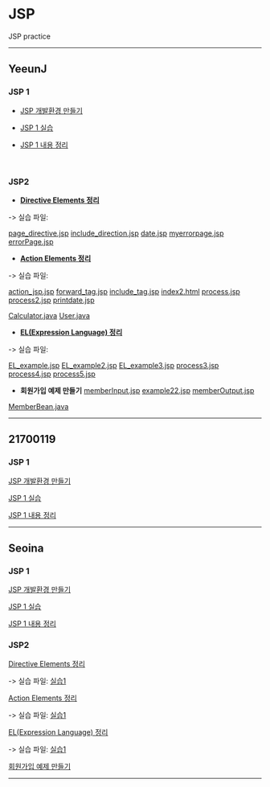 # JSP
JSP practice

------
## YeeunJ

### JSP 1
+ [JSP 개발환경 만들기](https://velog.io/@ye050425/JSP-개발환경-만들기-3ak54mdaf7)

+ [JSP 1 실습](https://github.com/YeeunJ/JSP/tree/master/YeeunJ_JSP/WebContent)

+ [JSP 1 내용 정리](https://velog.io/@ye050425/JSP-JSP-내용-정리-efk54rj2d7)
<br/>

### JSP2
+ **[Directive Elements 정리](https://velog.io/@ye050425/JSP-JSP-directive-%EC%A0%95%EB%A6%AC)**

-> 실습 파일:

[page_directive.jsp](./YeeunJ_JSP/WebContent/page_directive.jsp) 
[include_direction.jsp](./YeeunJ_JSP/WebContent/include_direction.jsp) 
[date.jsp](./YeeunJ_JSP/WebContent/date.jsp) 
[myerrorpage.jsp](./YeeunJ_JSP/WebContent/myerrorpage.jsp) 
[errorPage.jsp](./YeeunJ_JSP/WebContent/errorPage.jsp) 

+ **[Action Elements 정리](https://velog.io/@ye050425/JSP-JSP-Action-Tags-%EC%A0%95%EB%A6%AC)**

-> 실습 파일: 

[action_jsp.jsp](./YeeunJ_JSP/WebContent/action_jsp.jsp)
[forward_tag.jsp](./YeeunJ_JSP/WebContent/forward_tag.jsp)
[include_tag.jsp](./YeeunJ_JSP/WebContent/include_tag.jsp)
[index2.html](./YeeunJ_JSP/WebContent/index2.html)
[process.jsp](./YeeunJ_JSP/WebContent/process.jsp)
[process2.jsp](./YeeunJ_JSP/WebContent/process2.jsp)
[printdate.jsp](./YeeunJ_JSP/WebContent/printdate.jsp)

[Calculator.java](./YeeunJ_JSP/src/com/hello/Calculator.java)
[User.java](./YeeunJ_JSP/src/com/hello/User.java)

+ **[EL(Expression Language) 정리](https://velog.io/@ye050425/JSP-Expression-Language-EL-%EB%82%B4%EC%9A%A9-%EC%A0%95%EB%A6%AC)**

-> 실습 파일: 

[EL_example.jsp](./YeeunJ_JSP/WebContent/EL_example.jsp)
[EL_example2.jsp](./YeeunJ_JSP/WebContent/EL_example2.jsp)
[EL_example3.jsp](./YeeunJ_JSP/WebContent/EL_example3.jsp)
[process3.jsp](./YeeunJ_JSP/WebContent/process3.jsp)
[process4.jsp](./YeeunJ_JSP/WebContent/process4.jsp)
[process5.jsp](./YeeunJ_JSP/WebContent/process5.jsp)

+ **회원가입 예제 만들기**
[memberInput.jsp](./YeeunJ_JSP/WebContent/memberInput.jsp)
[example22.jsp](./YeeunJ_JSP/WebContent/example22.jsp)
[memberOutput.jsp](./YeeunJ_JSP/WebContent/memberOutput.jsp)

[MemberBean.java](./YeeunJ_JSP/src/com/hello/MemberBean.java)
<br/>

-------

## 21700119

### JSP 1
[JSP 개발환경 만들기](https://dynalist.io/d/xqTmqvgQJFBj72s0o3O8txGe)

[JSP 1 실습](https://github.com/YeeunJ/JSP/tree/master/project/WebContent)

[JSP 1 내용 정리]()

-------

## Seoina

### JSP 1
[JSP 개발환경 만들기](https://velog.io/@sia2650/개발환경-설치-방법-41k54z4ch4)

[JSP 1 실습](https://github.com/YeeunJ/JSP/tree/master/JSP/WebContent)

[JSP 1 내용 정리](https://velog.io/@sia2650/JSPtutorial)


### JSP2
[Directive Elements 정리](https://velog.io/@sia2650/Expression-Language-EL-in-JSP-9tk566vm0x)

-> 실습 파일: [실습1](https://github.com/YeeunJ/JSP/blob/master/JSP/WebContent/0109/directives.jsp)

[Action Elements 정리](https://velog.io/@sia2650/JSP-Action-Elements-61k564ks5t)

-> 실습 파일: [실습1](https://github.com/YeeunJ/JSP/blob/master/JSP/WebContent/0109/actions.jsp)

[EL(Expression Language) 정리](https://velog.io/@sia2650/Expression-Language-EL-in-JSP-9tk566vm0x)

-> 실습 파일: [실습1](https://github.com/YeeunJ/JSP/blob/master/JSP/WebContent/0109/expression.jsp)

[회원가입 예제 만들기](https://github.com/YeeunJ/JSP/blob/master/JSP/WebContent/0109/input.jsp)

-------

